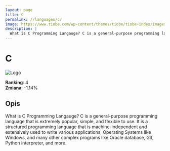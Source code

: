 ```yaml
---
layout: page
title: C
permalink: //languages/c/
image: https://www.tiobe.com/wp-content/themes/tiobe/tiobe-index/images/C.png
description: |
  What is C Programming Langauge? C is a general-purpose programming language that is extremely popular, simple, and flexible to use. It is a structured programming language that is machine-independent and extensively used to write various applications, Operating Systems like Windows, and many other complex programs like Oracle database, Git, Python interpreter, and more.
---
```


# C

![Logo](https://www.tiobe.com/wp-content/themes/tiobe/tiobe-index/images/C.png)

**Ranking**: 4  
**Zmiana**: -1.14%    

## Opis

What is C Programming Langauge? C is a general-purpose programming language that is extremely popular, simple, and flexible to use. It is a structured programming language that is machine-independent and extensively used to write various applications, Operating Systems like Windows, and many other complex programs like Oracle database, Git, Python interpreter, and more.
